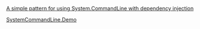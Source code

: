 [A simple pattern for using System.CommandLine with dependency injection](https://endjin.com/blog/2020/09/simple-pattern-for-using-system-commandline-with-dependency-injection)

[SystemCommandLine.Demo](https://github.com/carmeleve/SystemCommandLine.Demo)
